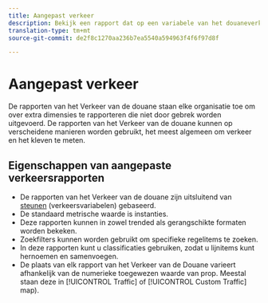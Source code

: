 ```yaml
---
title: Aangepast verkeer
description: Bekijk een rapport dat op een variabele van het douaneverkeer wordt gebaseerd.
translation-type: tm+mt
source-git-commit: de2f8c1270aa236b7ea5540a594963f4f6f97d8f

---
```



# Aangepast verkeer

De rapporten van het Verkeer van de douane staan elke organisatie toe om over extra dimensies te rapporteren die niet door gebrek worden uitgevoerd. De rapporten van het Verkeer van de douane kunnen op verscheidene manieren worden gebruikt, het meest algemeen om verkeer en het kleven te meten.

## Eigenschappen van aangepaste verkeersrapporten

* De rapporten van het Verkeer van de douane zijn uitsluitend van [steunen](/help/implement/vars/page-vars/prop.md) (verkeersvariabelen) gebaseerd.
* De standaard metrische waarde is instanties.
* Deze rapporten kunnen in zowel trended als gerangschikte formaten worden bekeken.
* Zoekfilters kunnen worden gebruikt om specifieke regelitems te zoeken.
* In deze rapporten kunt u classificaties gebruiken, zodat u lijnitems kunt hernoemen en samenvoegen.
* De plaats van elk rapport van het Verkeer van de Douane varieert afhankelijk van de numerieke toegewezen waarde van prop. Meestal staan deze in [!UICONTROL Traffic] of [!UICONTROL Custom Traffic] map).
